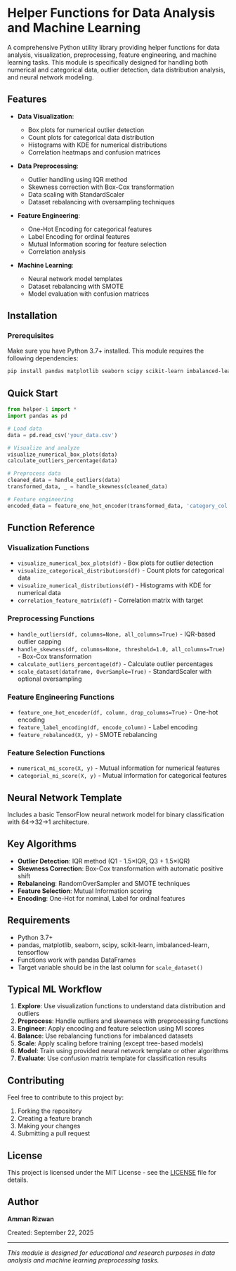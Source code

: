 # Helper Functions for Data Analysis and Machine Learning

A comprehensive Python utility library providing helper functions for data analysis, visualization, preprocessing, feature engineering, and machine learning tasks. This module is specifically designed for handling both numerical and categorical data, outlier detection, data distribution analysis, and neural network modeling.

## Features

- **Data Visualization**: 
  - Box plots for numerical outlier detection
  - Count plots for categorical data distribution
  - Histograms with KDE for numerical distributions
  - Correlation heatmaps and confusion matrices

- **Data Preprocessing**:
  - Outlier handling using IQR method
  - Skewness correction with Box-Cox transformation
  - Data scaling with StandardScaler
  - Dataset rebalancing with oversampling techniques

- **Feature Engineering**:
  - One-Hot Encoding for categorical features
  - Label Encoding for ordinal features
  - Mutual Information scoring for feature selection
  - Correlation analysis

- **Machine Learning**:
  - Neural network model templates
  - Dataset rebalancing with SMOTE
  - Model evaluation with confusion matrices

## Installation

### Prerequisites

Make sure you have Python 3.7+ installed. This module requires the following dependencies:

```bash
pip install pandas matplotlib seaborn scipy scikit-learn imbalanced-learn tensorflow
```

## Quick Start

```python
from helper-1 import *
import pandas as pd

# Load data
data = pd.read_csv('your_data.csv')

# Visualize and analyze
visualize_numerical_box_plots(data)
calculate_outliers_percentage(data)

# Preprocess data
cleaned_data = handle_outliers(data)
transformed_data, _ = handle_skewness(cleaned_data)

# Feature engineering
encoded_data = feature_one_hot_encoder(transformed_data, 'category_col')
```

## Function Reference

### Visualization Functions
- `visualize_numerical_box_plots(df)` - Box plots for outlier detection
- `visualize_categorical_distributions(df)` - Count plots for categorical data
- `visualize_numerical_distributions(df)` - Histograms with KDE for numerical data
- `correlation_feature_matrix(df)` - Correlation matrix with target

### Preprocessing Functions
- `handle_outliers(df, columns=None, all_columns=True)` - IQR-based outlier capping
- `handle_skewness(df, columns=None, threshold=1.0, all_columns=True)` - Box-Cox transformation
- `calculate_outliers_percentage(df)` - Calculate outlier percentages
- `scale_dataset(dataframe, OverSample=True)` - StandardScaler with optional oversampling

### Feature Engineering Functions
- `feature_one_hot_encoder(df, column, drop_columns=True)` - One-hot encoding
- `feature_label_encoding(df, encode_column)` - Label encoding
- `feature_rebalanced(X, y)` - SMOTE rebalancing

### Feature Selection Functions
- `numerical_mi_score(X, y)` - Mutual information for numerical features
- `categorial_mi_score(X, y)` - Mutual information for categorical features

## Neural Network Template

Includes a basic TensorFlow neural network model for binary classification with 64→32→1 architecture.

## Key Algorithms

- **Outlier Detection**: IQR method (Q1 - 1.5×IQR, Q3 + 1.5×IQR)
- **Skewness Correction**: Box-Cox transformation with automatic positive shift
- **Rebalancing**: RandomOverSampler and SMOTE techniques
- **Feature Selection**: Mutual Information scoring
- **Encoding**: One-Hot for nominal, Label for ordinal features

## Requirements

- Python 3.7+
- pandas, matplotlib, seaborn, scipy, scikit-learn, imbalanced-learn, tensorflow
- Functions work with pandas DataFrames
- Target variable should be in the last column for `scale_dataset()`

## Typical ML Workflow

1. **Explore**: Use visualization functions to understand data distribution and outliers
2. **Preprocess**: Handle outliers and skewness with preprocessing functions  
3. **Engineer**: Apply encoding and feature selection using MI scores
4. **Balance**: Use rebalancing functions for imbalanced datasets
5. **Scale**: Apply scaling before training (except tree-based models)
6. **Model**: Train using provided neural network template or other algorithms
7. **Evaluate**: Use confusion matrix template for classification results

## Contributing

Feel free to contribute to this project by:

1. Forking the repository
2. Creating a feature branch
3. Making your changes
4. Submitting a pull request

## License

This project is licensed under the MIT License - see the [LICENSE](LICENSE) file for details.

## Author

**Amman Rizwan**

Created: September 22, 2025

---

*This module is designed for educational and research purposes in data analysis and machine learning preprocessing tasks.*